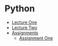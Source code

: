 # Python

- [Lecture One](LectureOne.md)
- [Lecture Two](LectureTwo.md)
- [Assignments](Assignments/index.md)
  - [Assignment One](Assignments/AssignmentOne.md)

